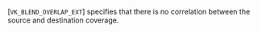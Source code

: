 [`VK_BLEND_OVERLAP_EXT`] specifies that there is no
correlation between the source and destination coverage.